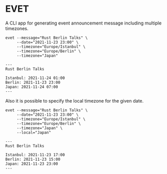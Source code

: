 # EVET

A CLI app for generating event announcement message including multiple
timezones.

    evet --message="Rust Berlin Talks" \
         --date="2021-11-23 23:00" \
         --timezone="Europe/Istanbul" \
         --timezone="Europe/Berlin" \
         --timezone="Japan"

    ---
    Rust Berlin Talks

    Istanbul: 2021-11-24 01:00
    Berlin: 2021-11-23 23:00
    Japan: 2021-11-24 07:00
    ---

Also it is possible to specify the local timezone for the given date.

    evet --message="Rust Berlin Talks" \
         --date="2021-11-23 23:00" \
         --timezone="Europe/Istanbul" \
         --timezone="Europe/Berlin" \
         --timezone="Japan" \
         --local="Japan"

    ---
    Rust Berlin Talks

    Istanbul: 2021-11-23 17:00
    Berlin: 2021-11-23 15:00
    Japan: 2021-11-23 23:00
    ---
